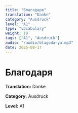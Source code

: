 ```yaml
---
title: "Благодаря"
translation: "Danke"
category: "Ausdruck"
level: "A1"
type: "vocabulary"
weight: 10
tags: ["A1", "Ausdruck"]
audio: "/audio/blagodarya.mp3"
date: 2025-08-17
---
```


# Благодаря

**Translation:** Danke

**Category:** Ausdruck

**Level:** A1

